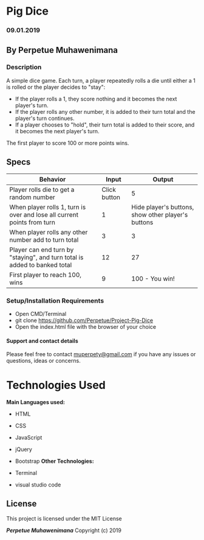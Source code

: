 # Pig Dice
### 09.01.2019
## By Perpetue Muhawenimana
### Description
 A simple dice game. Each turn, a player repeatedly rolls a die until either a 1 is rolled or the player decides to "stay":

* If the player rolls a 1, they score nothing and it becomes the next player's turn.
* If the player rolls any other number, it is added to their turn total and the player's turn continues.
* If a player chooses to "hold", their turn total is added to their score, and it becomes the next player's turn.

The first player to score 100 or more points wins.
## Specs

 | Behavior                                       |  Input | Output    |
 | ---------------------------------------------- | ------ | --------- |
 | Player rolls die to get a random number    | Click button      | 5      |
 | When player rolls 1, turn is over and lose all current points from turn  | 1 | Hide player's buttons, show other player's buttons  |
 | When player rolls any other number add to turn total | 3     | 3  |
 | Player can end turn by "staying", and turn total is added to banked total        | 12      | 27         |
 | First player to reach 100, wins     | 9      | 100 - You win!       |
### Setup/Installation Requirements
* Open CMD/Terminal
* git clone https://github.com/Perpetue/Project-Pig-Dice
* Open the index.html file with the browser of your choice

#### Support and contact details
Please feel free to contact muperpety@gmail.com if you have any issues or questions, ideas or concerns.
# Technologies Used
**Main Languages used:**
* HTML
* CSS
* JavaScript
* jQuery
* Bootstrap
**Other Technologies:**

* Terminal
* visual studio code
## License

This project is licensed under the MIT License

**_Perpetue Muhawenimana_** Copyright (c) 2019

